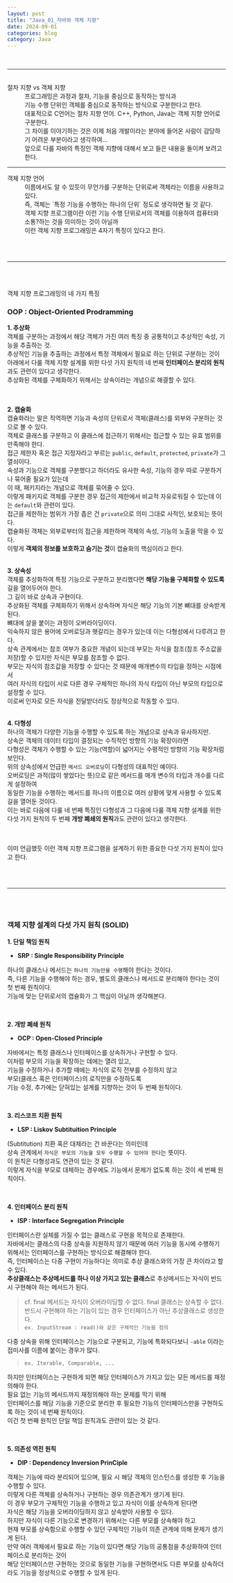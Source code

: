 ```yaml
---
layout: post
title: "Java_01_자바와 객체 지향"
date: 2024-09-01
categories: blog
category: Java
---
```


<br>

---

<br>

<dt>절차 지향 vs 객체 지향<dd>
프로그래밍은 과정과 절차, 기능을 중심으로 동작하는 방식과 <br>
기능 수행 단위인 객체를 중심으로 동작하는 방식으로 구분한다고 한다.<br>
대표적으로 C언어는 절차 지향 언어. C++, Python, Java는 객체 지향 언어로 구분한다. <br>
그 차이를 이야기하는 것은 이제 처음 개발이라는 분야에 들어온 사람이 감당하기 어려운 부분이라고 생각하여... <br>
앞으로 다룰 자바의 특징인 객체 지향에 대해서 보고 들은 내용을 돌이켜 보려고 한다.
</dd></dt>

---

<dt>객체 지향 언어<dd>
이름에서도 알 수 있듯이 무언가를 구분하는 단위로써 객체라는 이름을 사용하고 있다. <br>
즉, 객체는 `특정 기능을 수행하는 하나의 단위` 정도로 생각하면 될 것 같다. <br>
객체 지향 프로그램이란 이런 기능 수행 단위로서의 객체를 이용하여 컴퓨터와 소통?하는 것을 의미하는 것이 아닐까 <br>
이런 객체 지향 프로그래밍은 4자기 특징이 있다고 한다.
</dd></dt>

<br><br>

---

<br><br>

객체 지향 프로그래밍의 네 가지 특징
### OOP : Object-Oriented Prodramming 
**1. 추상화**
<br>
객체를 구분하는 과정에서 해당 객체가 가진 여러 특징 중 공통적이고 추상적인 속성, 기능을 추출하는 것.<br>
추상적인 기능을 추출하는 과정에서 특정 객체에서 필요로 하는 단위로 구분하는 것이<br> 
아래에서 다룰 객체 지향 설계를 위한 다섯 가지 원칙의 
네 번째 <strong>인터페이스 분리의 원칙</strong>과도 관련이 있다고 생각한다. <br>
추상화된 객체를 구체화하기 위해서는 상속이라는 개념으로 해결할 수 있다.<br>
<br><br>

**2. 캡슐화**
<br>
캡슐화라는 말은 직역하면 기능과 속성의 단위로서 객체(클래스)를 외부와 구분하는 것으로 볼 수 있다. <br>
객체로 클래스를 구분하고 이 클래스에 접근하기 위해서는 접근할 수 있는 유효 범위를 만족해야 한다.<br>
접근 제한자 혹은 접근 지정자라고 부르는 `public`, `default`, `protected`, `private`가 그 열쇠이다.<br>
속성과 기능으로 객체를 구분했다고 하더라도 유사한 속성, 기능의 경우 따로 구분하거나 묶어줄 필요가 있는데 <br>
이 때, 패키지라는 개념으로 객체를 묶어줄 수 있다. <br>
이렇게 패키지로 객체를 구분한 경우 접근의 제한에서 비교적 자유로워질 수 있는데 이는 `default`와 관련이 있다. <br>
접근을 제한하는 범위가 가장 좁은 건 `private`으로 의미 그대로 사적인, 보호되는 뜻이다. <br>
캡슐화된 객체는 외부로부터의 접근을 제한하며 객체의 속성, 기능의 노출을 막을 수 있다. <br>
이렇게 <strong>객체의 정보를 보호하고 숨기는 것</strong>이 캡슐화의 핵심이라고 한다.
<br><br>

**3. 상속성**
<br>
객체를 추상화하여 특정 기능으로 구분하고 분리했다면 <strong>해당 기능을 구체화할 수 있도록</strong> 길을 열어두어야 한다. <br>
그 길이 바로 상속과 구현이다. <br>
추상화된 객체를 구체화하기 위해서 상속하며 자식은 해당 기능의 기본 뼈대를 상속받게 된다. <br>
뼈대에 살을 붙이는 과정이 오버라이딩이다. <br> 
익숙하지 않은 용어에 오버로딩과 헷갈리는 경우가 있는데 이는 다형성에서 다루려고 한다.<br>
상속 관계에서는 참조 여부가 중요한 개념이 되는데 부모는 자식을 참조(참조 주소값을 저장)할 수 있지만 자식은 부모를 참조할 수 없다.<br> 
부모는 자식의 참조값을 저장할 수 있다는 것 때문에 매개변수의 타입을 정하는 시점에서 <br>
여러 자식의 타입이 서로 다른 경우 구체적인 하나의 자식 타입이 아닌 부모의 타입으로 설정할 수 있다.<br>
이로써 인자로 모든 자식을 전달받더라도 정상적으로 작동할 수 있다.
<br><br>

**4. 다형성**
<br>
하나의 객체가 다양한 기능을 수행할 수 있도록 하는 개념으로 상속과 유사하지만.<br>
상속은 객체의 데이터 타입이 결정되는 수직적인 방향의 기능 확장이라면<br>
다형성은 객체가 수행할 수 있는 기능(역할)이 넓어지는 수평적인 방향의 기능 확장처럼 보인다.<br>
위의 상속성에서 언급한 `메서드 오버로딩`이 다형성의 대표적인 예이다.<br>
오버로딩은 과적(많이 쌓았다는 뜻)으로 같은 메서드를 매개 변수의 타입과 개수를 다르게 설정하여 <br>
동일한 기능을 수행하는 메서드를 하나의 이름으로 여러 상황에 맞게 사용할 수 있도록 길을 열어둔 것이다. <br>
이는 바로 다음에 다룰 네 번째 특징인 다형성과 그 다음에 다룰 객체 지향 설계를 위한 다섯 가지 원칙의 
두 번째 <strong>개방 폐쇄의 원칙</strong>과도 관련이 있다고 생각한다. <br>
<br><br>

이미 언급했듯 이런 객체 지향 프로그램을 설계하기 위한 중요한 다섯 가지 원칙이 있다고 한다. 

<br><br>

---

<br><br>

### 객체 지향 설계의 다섯 가지 원칙 (SOLID)

**1. 단일 책임 원칙**<br>
- **SRP : Single Responsibility Principle**
 
하나의 클래스나 메서드는 `하나의 기능만을 수행`해야 한다는 것이다. <br>
즉, 다른 기능을 수행해야 하는 경우, 별도의 클래스나 메서드로 분리해야 한다는 것이 첫 번째 원칙이다. <br>
기능에 맞는 단위로서의 캡슐화가 그 핵심이 아닐까 생각해본다.


<br>

**2. 개방 폐쇄 원칙**
- **OCP : Open-Closed Principle**
 
자바에서는 특정 클래스나 인터페이스를 상속하거나 구현할 수 있다. <br>
이처럼 부모의 기능을 확장하는 데에는 열려 있고, <br>
기능을 수정하거나 추가할 때에는 자식의 로직 전부를 수정하지 않고 <br>
부모(클래스 혹은 인터페이스)의 로직만을 수정하도록 <br>
기능 수정, 추가에는 닫혀있는 설계를 지향하는 것이 두 번째 원칙이다.


<br>

**3. 리스코프 치환 원칙**
- **LSP : Liskov Subtituition Principle**

(Subtitution) 치환 혹은 대체라는 건 바꾼다는 의미인데 <br>
상속 관계에서 `자식은 부모의 기능을 모두 수행할 수 있어야 한다`는 뜻이다. <br>
이 원칙은 다형성과도 연관이 있는 것 같다. <br>
이렇게 자식을 부모로 대체하는 경우에도 기능에서 문제가 없도록 하는 것이 세 번째 원칙이다.


<br>

**4. 인터페이스 분리 원칙**
- **ISP : Interface Segregation Principle**

인터페이스란 실체를 가질 수 없는 클래스로 구현을 목적으로 존재한다. <br>
자바에서는 클래스의 다중 상속을 지원하지 않기 때문에 여러 기능을 동시에 수행하기 위해서는 인터페이스를 구현하는 방식으로 해결해야 한다. <br>
즉, 인터페이스는 다중 구현이 가능하다는 의미로 추상 클래스와의 가장 큰 차이라고 할 수 있다. <br>
<strong>추상클래스는 추상메서드를 하나 이상 가지고 있는 클래스</strong>로 추상메서드는 자식이 반드시 구현해야 하는 메서드가 된다. <br>
> cf. final 메서드는 자식이 오버라이딩할 수 없다. final 클래스는 상속할 수 없다.<br> 
반드시 구현해야 하는 기능이 있는 경우 인터페이스가 아닌 추상클래스로 생성한다.  <br>
`ex. InputStream : read()와 같은 구체적인 기능을 정의`

다중 상속을 위해 인터페이스는 기능으로 구분되고, 기능에 특화되다보니 `-able` 이라는 접미사를 이름에 붙이는 경우가 많다. 
> `ex. Iterable, Comparable, ...`

하지만 인터페이스는 구현하게 되면 해당 인터페이스가 가지고 있는 모든 메서드를 재정의해야 한다. <br> 
필요 없는 기능의 메서드까지 재정의해야 하는 문제를 막기 위해 <br>
인터페이스를 해당 기능을 기준으로 분리한 후 필요한 기능의 인터페이스만을 구현하도록 하는 것이 네 번째 원칙이다. <br>
이건 첫 번째 원칙인 단일 책임 원칙과도 관련이 있는 것 같다.


<br>

**5. 의존성 역전 원칙**
- **DIP : Dependency Inversion PrinCiple**

객체는 기능에 따라 분리되어 있으며, 필요 시 해당 객체의 인스턴스를 생성한 후 기능을 수행할 수 있다.<br>
이렇게 다른 객체를 상속하거나 구현하는 경우 의존관계가 생기게 된다. <br>
이 경우 부모가 구체적인 기능을 수행하고 있고 자식이 이를 상속하게 된다면 <br>
자식은 해당 기능을 오버라이딩하지 않고 상속받아 사용할 수 있다.<br>
하지만 자식이 다른 기능으로 변경하기 위해서는 다른 부모를 상속해야 하고<br>
현재 부모를 상속함으로 수행할 수 있던 구체적인 기능이 의존 관계에 의해 문제가 생기게 된다.<br>
만약 여러 객체에서 필요로 하는 기능이 있다면 해당 기능의 공통점을 추상화하여 인터페이스로 분리하는 것이  <br>
해당 인터페이스만 구현하는 것으로 동일한 기능을 구현하면서도 다른 부모를 상속하더라도 기능을 정상적으로 수행할 수 있게 된다.

